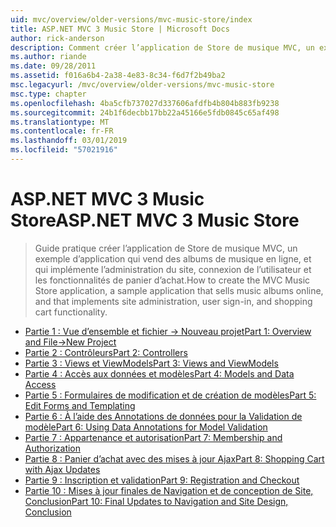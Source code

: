 ```yaml
---
uid: mvc/overview/older-versions/mvc-music-store/index
title: ASP.NET MVC 3 Music Store | Microsoft Docs
author: rick-anderson
description: Comment créer l’application de Store de musique MVC, un exemple d’application qui vend des albums de musique en ligne, et qui implémente l’administration de site, connexion de l’utilisateur, un...
ms.author: riande
ms.date: 09/28/2011
ms.assetid: f016a6b4-2a38-4e83-8c34-f6d7f2b49ba2
msc.legacyurl: /mvc/overview/older-versions/mvc-music-store
msc.type: chapter
ms.openlocfilehash: 4ba5cfb737027d337606afdfb4b804b883fb9238
ms.sourcegitcommit: 24b1f6decbb17bb22a45166e5fdb0845c65af498
ms.translationtype: MT
ms.contentlocale: fr-FR
ms.lasthandoff: 03/01/2019
ms.locfileid: "57021916"
---
```

<a name="aspnet-mvc-3-music-store"></a><span data-ttu-id="822c1-103">ASP.NET MVC 3 Music Store</span><span class="sxs-lookup"><span data-stu-id="822c1-103">ASP.NET MVC 3 Music Store</span></span>
====================
> <span data-ttu-id="822c1-104">Guide pratique créer l’application de Store de musique MVC, un exemple d’application qui vend des albums de musique en ligne, et qui implémente l’administration du site, connexion de l’utilisateur et les fonctionnalités de panier d’achat.</span><span class="sxs-lookup"><span data-stu-id="822c1-104">How to create the MVC Music Store application, a sample application that sells music albums online, and that implements site administration, user sign-in, and shopping cart functionality.</span></span>


- [<span data-ttu-id="822c1-105">Partie 1 : Vue d’ensemble et fichier -> Nouveau projet</span><span class="sxs-lookup"><span data-stu-id="822c1-105">Part 1: Overview and File->New Project</span></span>](mvc-music-store-part-1.md)
- [<span data-ttu-id="822c1-106">Partie 2 : Contrôleurs</span><span class="sxs-lookup"><span data-stu-id="822c1-106">Part 2: Controllers</span></span>](mvc-music-store-part-2.md)
- [<span data-ttu-id="822c1-107">Partie 3 : Views et ViewModels</span><span class="sxs-lookup"><span data-stu-id="822c1-107">Part 3: Views and ViewModels</span></span>](mvc-music-store-part-3.md)
- [<span data-ttu-id="822c1-108">Partie 4 : Accès aux données et modèles</span><span class="sxs-lookup"><span data-stu-id="822c1-108">Part 4: Models and Data Access</span></span>](mvc-music-store-part-4.md)
- [<span data-ttu-id="822c1-109">Partie 5 : Formulaires de modification et de création de modèles</span><span class="sxs-lookup"><span data-stu-id="822c1-109">Part 5: Edit Forms and Templating</span></span>](mvc-music-store-part-5.md)
- [<span data-ttu-id="822c1-110">Partie 6 : À l’aide des Annotations de données pour la Validation de modèle</span><span class="sxs-lookup"><span data-stu-id="822c1-110">Part 6: Using Data Annotations for Model Validation</span></span>](mvc-music-store-part-6.md)
- [<span data-ttu-id="822c1-111">Partie 7 : Appartenance et autorisation</span><span class="sxs-lookup"><span data-stu-id="822c1-111">Part 7: Membership and Authorization</span></span>](mvc-music-store-part-7.md)
- [<span data-ttu-id="822c1-112">Partie 8 : Panier d’achat avec des mises à jour Ajax</span><span class="sxs-lookup"><span data-stu-id="822c1-112">Part 8: Shopping Cart with Ajax Updates</span></span>](mvc-music-store-part-8.md)
- [<span data-ttu-id="822c1-113">Partie 9 : Inscription et validation</span><span class="sxs-lookup"><span data-stu-id="822c1-113">Part 9: Registration and Checkout</span></span>](mvc-music-store-part-9.md)
- [<span data-ttu-id="822c1-114">Partie 10 : Mises à jour finales de Navigation et de conception de Site, Conclusion</span><span class="sxs-lookup"><span data-stu-id="822c1-114">Part 10: Final Updates to Navigation and Site Design, Conclusion</span></span>](mvc-music-store-part-10.md)

